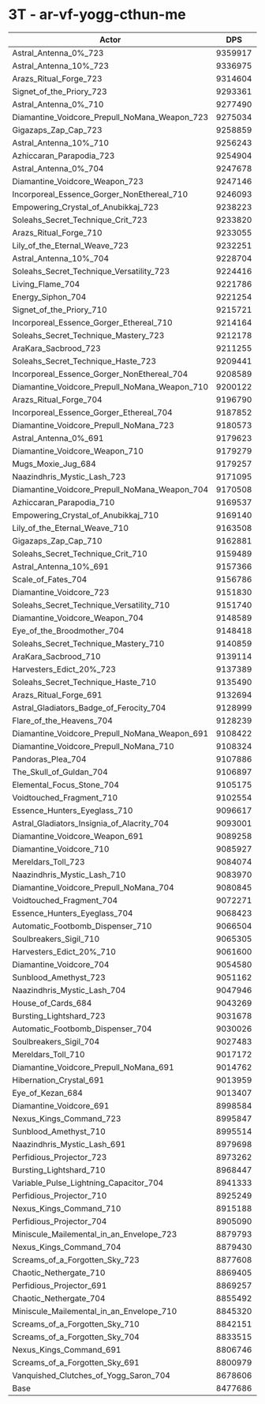 # 3T - ar-vf-yogg-cthun-me
| Actor | DPS | Increase |
|---|:---:|:---:|
|Astral_Antenna_0%_723|9359917|10.41%|
|Astral_Antenna_10%_723|9336975|10.14%|
|Arazs_Ritual_Forge_723|9314604|9.87%|
|Signet_of_the_Priory_723|9293361|9.62%|
|Astral_Antenna_0%_710|9277490|9.43%|
|Diamantine_Voidcore_Prepull_NoMana_Weapon_723|9275034|9.41%|
|Gigazaps_Zap_Cap_723|9258859|9.21%|
|Astral_Antenna_10%_710|9256243|9.18%|
|Azhiccaran_Parapodia_723|9254904|9.17%|
|Astral_Antenna_0%_704|9247678|9.08%|
|Diamantine_Voidcore_Weapon_723|9247146|9.08%|
|Incorporeal_Essence_Gorger_NonEthereal_710|9246093|9.06%|
|Empowering_Crystal_of_Anubikkaj_723|9238223|8.97%|
|Soleahs_Secret_Technique_Crit_723|9233820|8.92%|
|Arazs_Ritual_Forge_710|9233055|8.91%|
|Lily_of_the_Eternal_Weave_723|9232251|8.90%|
|Astral_Antenna_10%_704|9228704|8.86%|
|Soleahs_Secret_Technique_Versatility_723|9224416|8.81%|
|Living_Flame_704|9221786|8.78%|
|Energy_Siphon_704|9221254|8.77%|
|Signet_of_the_Priory_710|9215721|8.71%|
|Incorporeal_Essence_Gorger_Ethereal_710|9214164|8.69%|
|Soleahs_Secret_Technique_Mastery_723|9212178|8.66%|
|AraKara_Sacbrood_723|9211255|8.65%|
|Soleahs_Secret_Technique_Haste_723|9209441|8.63%|
|Incorporeal_Essence_Gorger_NonEthereal_704|9208589|8.62%|
|Diamantine_Voidcore_Prepull_NoMana_Weapon_710|9200122|8.52%|
|Arazs_Ritual_Forge_704|9196790|8.48%|
|Incorporeal_Essence_Gorger_Ethereal_704|9187852|8.38%|
|Diamantine_Voidcore_Prepull_NoMana_723|9180573|8.29%|
|Astral_Antenna_0%_691|9179623|8.28%|
|Diamantine_Voidcore_Weapon_710|9179279|8.28%|
|Mugs_Moxie_Jug_684|9179257|8.28%|
|Naazindhris_Mystic_Lash_723|9171095|8.18%|
|Diamantine_Voidcore_Prepull_NoMana_Weapon_704|9170508|8.17%|
|Azhiccaran_Parapodia_710|9169537|8.16%|
|Empowering_Crystal_of_Anubikkaj_710|9169140|8.16%|
|Lily_of_the_Eternal_Weave_710|9163508|8.09%|
|Gigazaps_Zap_Cap_710|9162881|8.08%|
|Soleahs_Secret_Technique_Crit_710|9159489|8.04%|
|Astral_Antenna_10%_691|9157366|8.02%|
|Scale_of_Fates_704|9156786|8.01%|
|Diamantine_Voidcore_723|9151830|7.95%|
|Soleahs_Secret_Technique_Versatility_710|9151740|7.95%|
|Diamantine_Voidcore_Weapon_704|9148589|7.91%|
|Eye_of_the_Broodmother_704|9148418|7.91%|
|Soleahs_Secret_Technique_Mastery_710|9140859|7.82%|
|AraKara_Sacbrood_710|9139114|7.80%|
|Harvesters_Edict_20%_723|9137389|7.78%|
|Soleahs_Secret_Technique_Haste_710|9135490|7.76%|
|Arazs_Ritual_Forge_691|9132694|7.73%|
|Astral_Gladiators_Badge_of_Ferocity_704|9128999|7.68%|
|Flare_of_the_Heavens_704|9128239|7.67%|
|Diamantine_Voidcore_Prepull_NoMana_Weapon_691|9108422|7.44%|
|Diamantine_Voidcore_Prepull_NoMana_710|9108324|7.44%|
|Pandoras_Plea_704|9107886|7.43%|
|The_Skull_of_Guldan_704|9106897|7.42%|
|Elemental_Focus_Stone_704|9105175|7.40%|
|Voidtouched_Fragment_710|9102554|7.37%|
|Essence_Hunters_Eyeglass_710|9096617|7.30%|
|Astral_Gladiators_Insignia_of_Alacrity_704|9093001|7.26%|
|Diamantine_Voidcore_Weapon_691|9089258|7.21%|
|Diamantine_Voidcore_710|9085927|7.17%|
|Mereldars_Toll_723|9084074|7.15%|
|Naazindhris_Mystic_Lash_710|9083970|7.15%|
|Diamantine_Voidcore_Prepull_NoMana_704|9080845|7.11%|
|Voidtouched_Fragment_704|9072271|7.01%|
|Essence_Hunters_Eyeglass_704|9068423|6.97%|
|Automatic_Footbomb_Dispenser_710|9066504|6.95%|
|Soulbreakers_Sigil_710|9065305|6.93%|
|Harvesters_Edict_20%_710|9061600|6.89%|
|Diamantine_Voidcore_704|9054580|6.80%|
|Sunblood_Amethyst_723|9051162|6.76%|
|Naazindhris_Mystic_Lash_704|9047946|6.73%|
|House_of_Cards_684|9043269|6.67%|
|Bursting_Lightshard_723|9031678|6.53%|
|Automatic_Footbomb_Dispenser_704|9030026|6.52%|
|Soulbreakers_Sigil_704|9027483|6.49%|
|Mereldars_Toll_710|9017172|6.36%|
|Diamantine_Voidcore_Prepull_NoMana_691|9014762|6.34%|
|Hibernation_Crystal_691|9013959|6.33%|
|Eye_of_Kezan_684|9013407|6.32%|
|Diamantine_Voidcore_691|8998584|6.14%|
|Nexus_Kings_Command_723|8995847|6.11%|
|Sunblood_Amethyst_710|8995514|6.11%|
|Naazindhris_Mystic_Lash_691|8979698|5.92%|
|Perfidious_Projector_723|8973262|5.85%|
|Bursting_Lightshard_710|8968447|5.79%|
|Variable_Pulse_Lightning_Capacitor_704|8941333|5.47%|
|Perfidious_Projector_710|8925249|5.28%|
|Nexus_Kings_Command_710|8915188|5.16%|
|Perfidious_Projector_704|8905090|5.04%|
|Miniscule_Mailemental_in_an_Envelope_723|8879793|4.74%|
|Nexus_Kings_Command_704|8879430|4.74%|
|Screams_of_a_Forgotten_Sky_723|8877608|4.72%|
|Chaotic_Nethergate_710|8869405|4.62%|
|Perfidious_Projector_691|8869257|4.62%|
|Chaotic_Nethergate_704|8855492|4.46%|
|Miniscule_Mailemental_in_an_Envelope_710|8845320|4.34%|
|Screams_of_a_Forgotten_Sky_710|8842151|4.30%|
|Screams_of_a_Forgotten_Sky_704|8833515|4.20%|
|Nexus_Kings_Command_691|8806746|3.88%|
|Screams_of_a_Forgotten_Sky_691|8800979|3.81%|
|Vanquished_Clutches_of_Yogg_Saron_704|8678606|2.37%|
|Base|8477686|0.00%|
